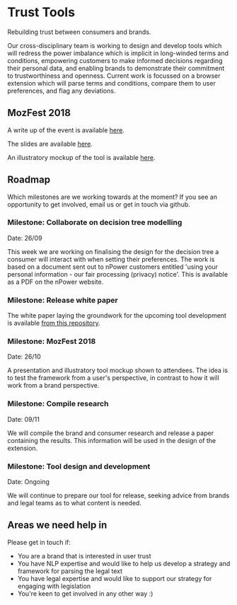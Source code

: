 # Trust Tools

Rebuilding trust between consumers and brands.

Our cross-disciplinary team is working to design and develop tools which will redress the power imbalance which is implicit in long-winded terms and conditions, empowering customers to make informed decisions regarding their personal data, and enabling brands to demonstrate their commitment to trustworthiness and openness.
Current work is focussed on a browser extension which will parse terms and conditions, compare them to user preferences, and flag any deviations.

## MozFest 2018

A write up of the event is available [here](https://medium.com/@tedarbyshire/mozilla-festival-2018-5dcff5f7146).

The slides are available [here](https://tedarbyshire.github.io/trust-tools/presentations/MozFest%202018%20Event%20Presentation.pptx).

An illustratory mockup of the tool is available [here](https://tedarbyshire.github.io/trust-tools/tools/pp-generator/mozfest-mockup/mozfest-mockup.html).

## Roadmap

Which milestones are we working towards at the moment?
If you see an opportunity to get involved, email us or get in touch via github.

### Milestone: Collaborate on decision tree modelling

Date: 26/09

This week we are working on finalising the design for the decision tree a consumer will interact with when setting their preferences.
The work is based on a document sent out to nPower customers entitled 'using your personal information - our fair processing (privacy) notice'.
This is available as a PDF on the nPower website.

### Milestone: Release white paper

The white paper laying the groundwork for the upcoming tool development is available
[from this repository](papers/better-than-compliant.pdf).

### Milestone: MozFest 2018

Date: 26/10

A presentation and illustratory tool mockup shown to attendees.
The idea is to test the framework from a user's perspective,
in contrast to how it will work from a brand perspective.

### Milestone: Compile research

Date: 09/11

We will compile the brand and consumer research and release a paper containing the results.
This information will be used in the design of the extension.

### Milestone: Tool design and development

Date: Ongoing

We will continue to prepare our tool for release,
seeking advice from brands and legal teams as to what content is needed.

## Areas we need help in

Please get in touch if:

- You are a brand that is interested in user trust
- You have NLP expertise and would like to help us develop a strategy and framework for parsing the legal text
- You have legal expertise and would like to support our strategy for engaging with legislation
- You're keen to get involved in any other way :)

